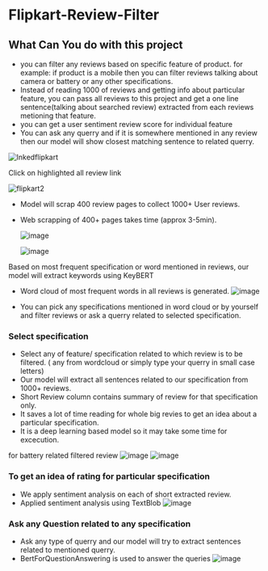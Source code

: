 # Flipkart-Review-Filter

## What Can You do with this project

- you can filter any reviews based on specific feature of product. for example: if product is a mobile then you can filter reviews talking about camera or battery or any other specifications.
- Instead of reading 1000 of reviews and getting info about particular feature, you can pass all reviews to this project and get a one line sentence(talking about searched review) extracted from each reviews metioning that feature.
- you can get a user sentiment review score for individual feature
- You can ask any querry and if it is somewhere mentioned in any review then our model will show closest matching sentence to related querry.

![Inkedflipkart](https://user-images.githubusercontent.com/77160352/205491184-62ed7416-8cc9-4cb3-973b-242ff3c74624.jpg)

Click on highlighted all review link

![flipkart2](https://user-images.githubusercontent.com/77160352/205491226-2134ef43-200a-43bd-9e96-3fe3e603c1e3.png)

- Model will scrap 400 review pages to collect 1000+ User reviews.
- Web scrapping of 400+ pages takes time (approx 3-5min).
  
  ![image](https://user-images.githubusercontent.com/77160352/205491682-1545769f-0843-4d4e-a372-4fd53f1600d4.png)

  ![image](https://user-images.githubusercontent.com/77160352/205491641-7b5d9c60-be7d-44ec-a7d6-fbc2091e0963.png)
  
  
Based on most frequent specification or word mentioned in reviews, our model will extract keywords using KeyBERT

- Word cloud of most frequent words in all reviews is generated.
![image](https://user-images.githubusercontent.com/77160352/205491747-4529554c-5031-44ca-8ec5-b094d413dd05.png)

- You can pick any specifications mentioned in word cloud or by yourself and filter reviews or ask a querry related to selected specification.

### Select specification
- Select any of feature/ specification related to which review is to be filtered. ( any from wordcloud or simply type your querry in small case letters)
- Our model will extract all sentences related to our specification from 1000+ reviews.
- Short Review column contains summary of review for that specification only.
- It saves a lot of time reading for whole big revies to get an idea about a particular specification.
- It is a deep learning based model so it may take some time for excecution.

for battery related filtered review
![image](https://user-images.githubusercontent.com/77160352/205492062-fec9267b-f5de-48e5-ba9c-bf25a5c17928.png)
![image](https://user-images.githubusercontent.com/77160352/205492123-63f44022-bfeb-4f9b-b43b-165975b2517c.png)



### To get an idea of rating for particular specification
- We apply sentiment analysis on each of short extracted review.
- Applied sentiment analysis using TextBlob
![image](https://user-images.githubusercontent.com/77160352/205492217-04441cd5-473b-4f81-9e37-041a4296cdc2.png)


### Ask any Question related to any specification
- Ask any type of querry and our model will try to extract sentences related to mentioned querry.
- BertForQuestionAnswering is used to answer the queries
![image](https://user-images.githubusercontent.com/77160352/205492481-ec045d80-deb5-460e-8d90-019406379ec2.png)

